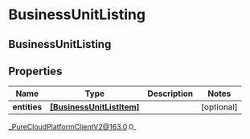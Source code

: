 # BusinessUnitListing

## BusinessUnitListing

## Properties

|Name | Type | Description | Notes|
|------------ | ------------- | ------------- | -------------|
| **entities** | [**[BusinessUnitListItem]**](BusinessUnitListItem) |  | [optional] |



_PureCloudPlatformClientV2@163.0.0_
